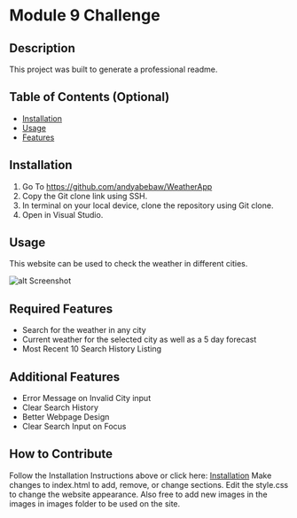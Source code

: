 # Module 9 Challenge

## Description

This project was built to generate a professional readme.

## Table of Contents (Optional)

- [Installation](#installation)
- [Usage](#usage)
- [Features](#features)

## Installation

1. Go To https://github.com/andyabebaw/WeatherApp
2. Copy the Git clone link using SSH.
3. In terminal on your local device, clone the repository using Git clone.
4. Open in Visual Studio.

## Usage

This website can be used to check the weather in different cities.

![alt Screenshot](./Assets/images/weather%20app.png)

## Required Features

- Search for the weather in any city
- Current weather for the selected city as well as a 5 day forecast
- Most Recent 10 Search History Listing

## Additional Features

- Error Message on Invalid City input
- Clear Search History
- Better Webpage Design
- Clear Search Input on Focus

## How to Contribute

Follow the Installation Instructions above or click here: [Installation](#installation)
Make changes to index.html to add, remove, or change sections.  Edit the style.css to change the website appearance.  Also free to add new images in the images in images folder to be used on the site.

